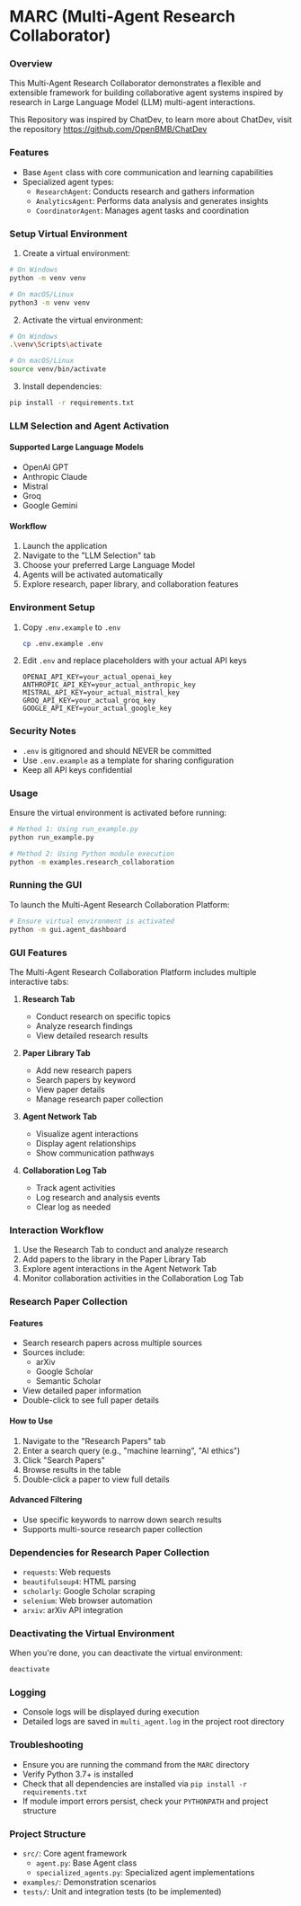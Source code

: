 # MARC (Multi-Agent Research Collaborator)

### Overview
This Multi-Agent Research Collaborator demonstrates a flexible and extensible framework for building collaborative agent systems inspired by research in Large Language Model (LLM) multi-agent interactions.

This Repository was inspired by ChatDev, to learn more about ChatDev, visit the repository https://github.com/OpenBMB/ChatDev

### Features
- Base `Agent` class with core communication and learning capabilities
- Specialized agent types:
  - `ResearchAgent`: Conducts research and gathers information
  - `AnalyticsAgent`: Performs data analysis and generates insights
  - `CoordinatorAgent`: Manages agent tasks and coordination

### Setup Virtual Environment
1. Create a virtual environment:
```bash
# On Windows
python -m venv venv

# On macOS/Linux
python3 -m venv venv
```

2. Activate the virtual environment:
```bash
# On Windows
.\venv\Scripts\activate

# On macOS/Linux
source venv/bin/activate
```

3. Install dependencies:
```bash
pip install -r requirements.txt
```

### LLM Selection and Agent Activation

#### Supported Large Language Models
- OpenAI GPT
- Anthropic Claude
- Mistral
- Groq
- Google Gemini

#### Workflow
1. Launch the application
2. Navigate to the "LLM Selection" tab
3. Choose your preferred Large Language Model
4. Agents will be activated automatically
5. Explore research, paper library, and collaboration features

### Environment Setup
1. Copy `.env.example` to `.env`
   ```bash
   cp .env.example .env
   ```
2. Edit `.env` and replace placeholders with your actual API keys
   ```
   OPENAI_API_KEY=your_actual_openai_key
   ANTHROPIC_API_KEY=your_actual_anthropic_key
   MISTRAL_API_KEY=your_actual_mistral_key
   GROQ_API_KEY=your_actual_groq_key
   GOOGLE_API_KEY=your_actual_google_key
   ```

### Security Notes
- `.env` is gitignored and should NEVER be committed
- Use `.env.example` as a template for sharing configuration
- Keep all API keys confidential

### Usage
Ensure the virtual environment is activated before running:

```bash
# Method 1: Using run_example.py
python run_example.py

# Method 2: Using Python module execution
python -m examples.research_collaboration
```

### Running the GUI
To launch the Multi-Agent Research Collaboration Platform:
```bash
# Ensure virtual environment is activated
python -m gui.agent_dashboard
```

### GUI Features
The Multi-Agent Research Collaboration Platform includes multiple interactive tabs:

1. **Research Tab**
   - Conduct research on specific topics
   - Analyze research findings
   - View detailed research results

2. **Paper Library Tab**
   - Add new research papers
   - Search papers by keyword
   - View paper details
   - Manage research paper collection

3. **Agent Network Tab**
   - Visualize agent interactions
   - Display agent relationships
   - Show communication pathways

4. **Collaboration Log Tab**
   - Track agent activities
   - Log research and analysis events
   - Clear log as needed

### Interaction Workflow
1. Use the Research Tab to conduct and analyze research
2. Add papers to the library in the Paper Library Tab
3. Explore agent interactions in the Agent Network Tab
4. Monitor collaboration activities in the Collaboration Log Tab

### Research Paper Collection

#### Features
- Search research papers across multiple sources
- Sources include:
  - arXiv
  - Google Scholar
  - Semantic Scholar
- View detailed paper information
- Double-click to see full paper details

#### How to Use
1. Navigate to the "Research Papers" tab
2. Enter a search query (e.g., "machine learning", "AI ethics")
3. Click "Search Papers"
4. Browse results in the table
5. Double-click a paper to view full details

#### Advanced Filtering
- Use specific keywords to narrow down search results
- Supports multi-source research paper collection

### Dependencies for Research Paper Collection
- `requests`: Web requests
- `beautifulsoup4`: HTML parsing
- `scholarly`: Google Scholar scraping
- `selenium`: Web browser automation
- `arxiv`: arXiv API integration

### Deactivating the Virtual Environment
When you're done, you can deactivate the virtual environment:
```bash
deactivate
```

### Logging
- Console logs will be displayed during execution
- Detailed logs are saved in `multi_agent.log` in the project root directory

### Troubleshooting
- Ensure you are running the command from the `MARC` directory
- Verify Python 3.7+ is installed
- Check that all dependencies are installed via `pip install -r requirements.txt`
- If module import errors persist, check your `PYTHONPATH` and project structure

### Project Structure
- `src/`: Core agent framework
  - `agent.py`: Base Agent class
  - `specialized_agents.py`: Specialized agent implementations
- `examples/`: Demonstration scenarios
- `tests/`: Unit and integration tests (to be implemented)

